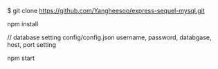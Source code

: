  
$ git clone https://github.com/Yangheesoo/express-sequel-mysql.git

npm install

// database setting  config/config.json
username, password, databgase, host, port setting

npm start

